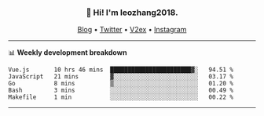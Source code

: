 <h3 align="center">👋 Hi! I'm leozhang2018.</h3>
<p align="center">
  <a href="https://code.leozhang2018.me">Blog</a> •
  <a href="https://twitter.com/leozhang2018">Twitter</a> •
  <a href="https://www.v2ex.com/member/leozhang">V2ex</a> •
  <a href="https://www.instagram.com/leozhanghere">Instagram</a>
</p>

-------

📊 **Weekly development breakdown**
<!--START_SECTION:waka-->
```text
Vue.js       10 hrs 46 mins  ███████████████████████▓░   94.51 % 
JavaScript   21 mins         ▓░░░░░░░░░░░░░░░░░░░░░░░░   03.17 % 
Go           8 mins          ▒░░░░░░░░░░░░░░░░░░░░░░░░   01.20 % 
Bash         3 mins          ░░░░░░░░░░░░░░░░░░░░░░░░░   00.49 % 
Makefile     1 min           ░░░░░░░░░░░░░░░░░░░░░░░░░   00.22 % 
```
<!--END_SECTION:waka-->
-------
